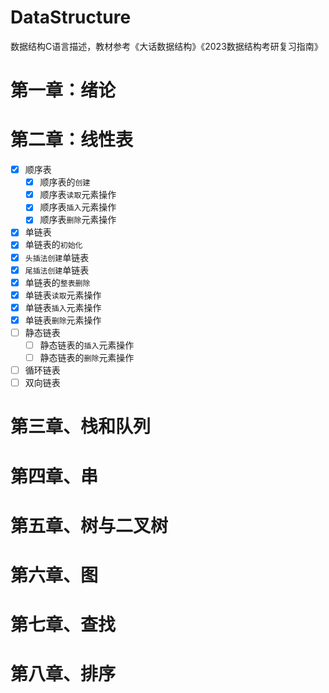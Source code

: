 # DataStructure
数据结构C语言描述，教材参考《大话数据结构》《2023数据结构考研复习指南》

# 第一章：绪论

# 第二章：线性表

- [x] 顺序表
  - [x] 顺序表的`创建`
  - [x] 顺序表`读取`元素操作
  - [x] 顺序表`插入`元素操作
  - [x] 顺序表`删除`元素操作
- [x]  单链表
  - [x] 单链表的`初始化`
  - [x] `头插法创建`单链表
  - [x] `尾插法创建`单链表
  - [x] 单链表的`整表删除`
  - [x] 单链表`读取`元素操作
  - [x] 单链表`插入`元素操作
  - [x] 单链表`删除`元素操作
- [ ] 静态链表
  - [ ] 静态链表的`插入`元素操作
  - [ ] 静态链表的`删除`元素操作
- [ ] 循环链表
- [ ] 双向链表

# 第三章、栈和队列

# 第四章、串

# 第五章、树与二叉树

# 第六章、图

# 第七章、查找

# 第八章、排序

